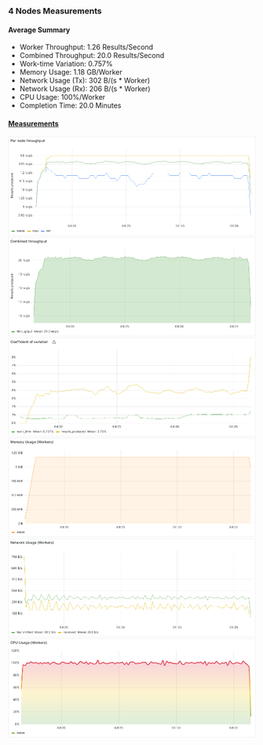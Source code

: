 ### 4 Nodes Measurements

#### Average Summary

- Worker Throughput: 1.26 Results/Second
- Combined Throughput: 20.0 Results/Second
- Work-time Variation: 0.757%
- Memory Usage: 1.18 GB/Worker
- Network Usage (Tx): 302 B/(s * Worker)
- Network Usage (Rx): 206 B/(s * Worker)
- CPU Usage: 100%/Worker
- Completion Time: 20.0 Minutes

#### [Measurements](https://snapshots.raintank.io/dashboard/snapshot/3Sp8Lx0MpuioNZijY7O3wdHHNIriJcEF)

![Worker_throughput](Per%20node%20throughput.png)
![Combined_throughput](Combined%20throughput.png)
![Variation](Coefficient%20of%20variation.png)
![Memory](Memory%20Usage%20(Workers).png)
![Network](Network%20Usage%20(Workers).png)
![CPU](CPU%20Usage%20(Workers).png)
